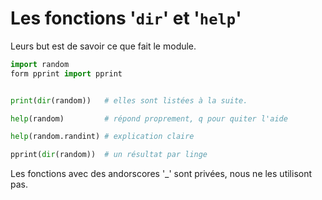 # **Les fonctions '`dir`' et '`help`'**
Leurs but est de savoir ce que fait le module.
```py
import random
form pprint import pprint


print(dir(random))   # elles sont listées à la suite.

help(random)         # répond proprement, q pour quiter l'aide

help(random.randint) # explication claire

pprint(dir(random))  # un résultat par linge
```
Les fonctions avec des andorscores '_' sont privées, nous ne les utilisont pas.
